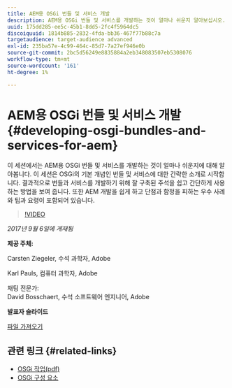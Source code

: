 ```yaml
---
title: AEM용 OSGi 번들 및 서비스 개발
description: AEM용 OSGi 번들 및 서비스를 개발하는 것이 얼마나 쉬운지 알아보십시오. 이 세션은 OSGi의 기본 개념에 대한 간략한 소개로 시작합니다.
uuid: 175dd285-ee5c-45b1-8dd5-2fc4f5964dc5
discoiquuid: 1814b885-2832-4fda-bb36-467f77b88c7a
targetaudience: target-audience advanced
exl-id: 235ba57e-4c99-464c-85d7-7a27ef946e0b
source-git-commit: 2bc5d56249e8835884a2eb348083507eb5308076
workflow-type: tm+mt
source-wordcount: '161'
ht-degree: 1%

---
```


# AEM용 OSGi 번들 및 서비스 개발{#developing-osgi-bundles-and-services-for-aem}

이 세션에서는 AEM용 OSGi 번들 및 서비스를 개발하는 것이 얼마나 쉬운지에 대해 알아봅니다. 이 세션은 OSGi의 기본 개념인 번들 및 서비스에 대한 간략한 소개로 시작합니다. 결과적으로 번들과 서비스를 개발하기 위해 잘 구축된 주석을 쉽고 간단하게 사용하는 방법을 보여 줍니다. 또한 AEM 개발을 쉽게 하고 단점과 함정을 피하는 우수 사례와 팁과 요령이 포함되어 있습니다.

>[!VIDEO](https://video.tv.adobe.com/v/19654/?quality=9)

*2017년 9월 6일에 게재됨*

**제공 주체:**

Carsten Ziegeler, 수석 과학자, Adobe

Karl Pauls, 컴퓨터 과학자, Adobe

채팅 전문가:\
David Bosschaert, 수석 소프트웨어 엔지니어, Adobe

**발표자 슬라이드**

[파일 가져오기](assets/aem-gems-osgi-best-practices-090617.pdf)

## 관련 링크 {#related-links}

* [OSGi 작업(pdf)](https://manning-content.s3.amazonaws.com/download/9/86fba2b-2ea2-48cc-855d-39e06df49ceb/OSGIiAsamplech1.pdf)
* [OSGi 구성 요소](https://blog.osoco.de/2015/08/osgi-components-simply-simple-part-i/)